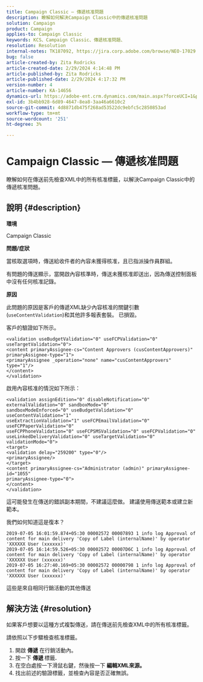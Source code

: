 ```yaml
---
title: Campaign Classic — 傳遞核准問題
description: 瞭解如何解決Campaign Classic中的傳遞核准問題
solution: Campaign
product: Campaign
applies-to: Campaign Classic
keywords: KCS、Campaign Classic、傳遞核准問題、
resolution: Resolution
internal-notes: TK187092, https://jira.corp.adobe.com/browse/NEO-17029
bug: false
article-created-by: Zita Rodricks
article-created-date: 2/29/2024 4:14:48 PM
article-published-by: Zita Rodricks
article-published-date: 2/29/2024 4:17:32 PM
version-number: 4
article-number: KA-14656
dynamics-url: https://adobe-ent.crm.dynamics.com/main.aspx?forceUCI=1&pagetype=entityrecord&etn=knowledgearticle&id=098836a3-1dd7-ee11-9079-6045bd0065f9
exl-id: 3b4bb928-6d89-4647-8ea8-3aa46a6610c2
source-git-commit: 4d8871db475f268ad53522dc9ebfc5c2850853ad
workflow-type: tm+mt
source-wordcount: '251'
ht-degree: 3%

---
```


# Campaign Classic — 傳遞核准問題


瞭解如何在傳送前先檢查XML中的所有核准標籤，以解決Campaign Classic中的傳遞核准問題。

## 說明 {#description}


<b>環境</b>

Campaign Classic



<b>問題/症狀</b>

當核取選項時，傳送給收件者的內容未獲得核准，且已指派操作員群組。

有問題的傳送顯示，當開啟內容核準時，傳送未獲核准即送出，因為傳送控制面板中沒有任何核准記錄。



<b>原因</b>

此問題的原因是客戶的傳遞XML缺少內容核准的關鍵引數(`useContentValidation`)和其他許多報表套裝。 已損毀。

客戶的驗證如下所示。




```
<validation useBudgetValidation="0" useFCPValidation="0" useTargetValidation="0">
<content primaryAssignee-cs="Content Approvers (cusContentApprovers)" primaryAssignee-type="1">
<primaryAssignee _operation="none" name="cusContentApprovers" type="1"/>
</content>
</validation>
```




啟用內容核准的情況如下所示：




```
<validation assignEdition="0" disableNotification="0" externalValidation="0" sandboxMode="0"
sandboxModeEnforced="0" useBudgetValidation="0" useContentValidation="1"
useExtractionValidation="1" useFCPEmailValidation="0" useFCPPaperValidation="0"
useFCPPhoneValidation="0" useFCPSMSValidation="0" useFCPValidation="0"
useLinkedDeliveryValidation="0" useTargetValidation="0" validationMode="0">
<target>
<validation delay="259200" type="0"/>
<primaryAssignee/>
</target>
<content primaryAssignee-cs="Administrator (admin)" primaryAssignee-id="1055"
primaryAssignee-type="0">
</content>
</validation>
```




這可能發生在傳送的錯誤副本期間，不建議這麼做。 建議使用傳送範本或建立新範本。

我們如何知道這是復本？




```
2019-07-05 16:01:59.874+05:30 00002572 00007893 1 info log Approval of content for main delivery 'Copy of Label (internalName)' by operator 'XXXXXX User (xxxxxx)'
2019-07-05 16:14:59.526+05:30 00002572 00007D6C 1 info log Approval of content for main delivery 'Copy of Label (internalName)' by operator 'XXXXXX User (xxxxxx)'
2019-07-05 16:27:40.169+05:30 00002572 00000798 1 info log Approval of content for main delivery 'Copy of Label (internalName)' by operator 'XXXXXX User (xxxxxx)'
```




這些是來自相同行銷活動的其他傳送


## 解決方法 {#resolution}


如果客戶想要以這種方式複製傳送，請在傳送前先檢查XML中的所有核准標籤。

請依照以下步驟檢查核准標籤。

1. 開啟 <b>傳遞</b> 在行銷活動內。
2. 按一下 <b>傳遞 </b>標籤<b>.</b>
3. 在空白處按一下滑鼠右鍵，然後按一下 <b>編輯XML來源。</b>
4. 找出前述的驗證標籤，並檢查內容是否正確無誤。
